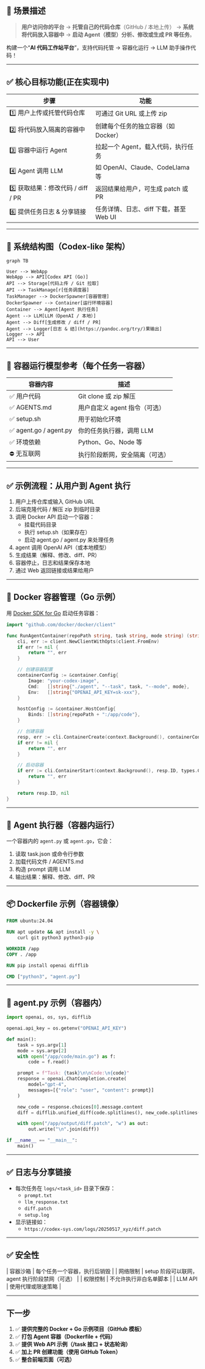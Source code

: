 
## 🎯 场景描述

> **用户访问你的平台** → **托管自己的代码仓库**（GitHub / 本地上传） → **系统将代码放入容器中** → **启动 Agent（模型）分析、修改或生成 PR 等任务**。

构建一个“**AI 代码工作站平台**”，支持代码托管 → 容器化运行 → LLM 助手操作代码！

---

## ✅ 核心目标功能(正在实现中)

| 步骤 | 功能 |
|------|------|
| 1️⃣ 用户上传或托管代码仓库 | 可通过 Git URL 或上传 zip |
| 2️⃣ 将代码放入隔离的容器中 | 创建每个任务的独立容器（如 Docker） |
| 3️⃣ 容器中运行 Agent | 拉起一个 Agent，载入代码，执行任务 |
| 4️⃣ Agent 调用 LLM | 如 OpenAI、Claude、CodeLlama 等 |
| 5️⃣ 获取结果：修改代码 / diff / PR | 返回结果给用户，可生成 patch 或 PR |
| 6️⃣ 提供任务日志 & 分享链接 | 任务详情、日志、diff 下载，甚至 Web UI |

---

## 🧱 系统结构图（Codex-like 架构）

```mermaid
graph TB

User --> WebApp
WebApp --> API[Codex API (Go)]
API --> Storage[代码上传 / Git 拉取]
API --> TaskManage[r[任务调度器]
TaskManager --> DockerSpawner[容器管理]
DockerSpawner --> Container[运行环境容器]
Container --> Agent[Agent 执行任务]
Agent --> LLM[LLM（OpenAI / 本地）]
Agent --> Diff[生成修改 / diff / PR]
Agent --> Logger[日志 & 结](https://pandoc.org/try/)果输出]
Logger --> API
API --> User
```

---

## 🧱 容器运行模型参考（每个任务一容器）

| 容器内容 | 描述 |
|----------|------|
| ✅ 用户代码 | Git clone 或 zip 解压 |
| ✅ AGENTS.md | 用户自定义 agent 指令（可选） |
| ✅ setup.sh | 用于初始化环境 |
| ✅ agent.go / agent.py | 你的任务执行器，调用 LLM |
| ✅ 环境依赖 | Python、Go、Node 等 |
| ⛔ 无互联网 | 执行阶段断网，安全隔离（可选） |

---

## ✅ 示例流程：从用户到 Agent 执行

1. 用户上传仓库或输入 GitHub URL
2. 后端克隆代码 / 解压 zip 到临时目录
3. 调用 Docker API 启动一个容器：
   - 挂载代码目录
   - 执行 setup.sh（如果存在）
   - 启动 agent.go / agent.py 来处理任务
4. agent 调用 OpenAI API（或本地模型）
5. 生成结果（解释、修改、diff、PR）
6. 容器停止，日志和结果保存本地
7. 通过 Web 返回链接或结果给用户

---

## 🧪 Docker 容器管理（Go 示例）

用 [Docker SDK for Go](https://github.com/docker/docker/client) 启动任务容器：

```go
import "github.com/docker/docker/client"

func RunAgentContainer(repoPath string, task string, mode string) (string, error) {
    cli, err := client.NewClientWithOpts(client.FromEnv)
    if err != nil {
        return "", err
    }

    // 创建容器配置
    containerConfig := &container.Config{
        Image: "your-codex-image",
        Cmd:   []string{"./agent", "--task", task, "--mode", mode},
        Env:   []string{"OPENAI_API_KEY=sk-xxx"},
    }

    hostConfig := &container.HostConfig{
        Binds: []string{repoPath + ":/app/code"},
    }

    // 创建容器
    resp, err := cli.ContainerCreate(context.Background(), containerConfig, hostConfig, nil, nil, "")
    if err != nil {
        return "", err
    }

    // 启动容器
    if err := cli.ContainerStart(context.Background(), resp.ID, types.ContainerStartOptions{}); err != nil {
        return "", err
    }

    return resp.ID, nil
}
```

---

## 🚀 Agent 执行器（容器内运行）

一个容器内的 `agent.py` 或 `agent.go`，它会：

1. 读取 task.json 或命令行参数
2. 加载代码文件 / AGENTS.md
3. 构造 prompt 调用 LLM
4. 输出结果：解释、修改、diff、PR

---

## 📦 Dockerfile 示例（容器镜像）

```Dockerfile
FROM ubuntu:24.04

RUN apt update && apt install -y \
    curl git python3 python3-pip

WORKDIR /app
COPY . /app

RUN pip install openai difflib

CMD ["python3", "agent.py"]
```

---

## 📁 agent.py 示例（容器内）

```python
import openai, os, sys, difflib

openai.api_key = os.getenv("OPENAI_API_KEY")

def main():
    task = sys.argv[1]
    mode = sys.argv[2]
    with open("/app/code/main.go") as f:
        code = f.read()

    prompt = f"Task: {task}\n\nCode:\n{code}"
    response = openai.ChatCompletion.create(
        model="gpt-4",
        messages=[{"role": "user", "content": prompt}]
    )

    new_code = response.choices[0].message.content
    diff = difflib.unified_diff(code.splitlines(), new_code.splitlines(), lineterm="")

    with open("/app/output/diff.patch", "w") as out:
        out.write("\n".join(diff))

if __name__ == "__main__":
    main()
```

---

## ✅ 日志与分享链接

- 每次任务在 `logs/<task_id>` 目录下保存：
  - `prompt.txt`
  - `llm_response.txt`
  - `diff.patch`
  - `setup.log`
- 显示链接如：
  - `https://codex-sys.com/logs/20250517_xyz/diff.patch`

---

## ✅ 安全性
| 容器沙箱 | 每个任务一个容器，执行后销毁 |
| 网络限制 | setup 阶段可以联网，agent 执行阶段禁网（可选） |
| 权限控制 | 不允许执行非白名单脚本 |
| LLM API | 使用代理或限速策略 |

---

## 下一步

1. ✅ **提供完整的 Docker + Go 示例项目（GitHub 模板）**
2. ✅ **打包 Agent 容器（Dockerfile + 代码）**
3. ✅ **提供 Web API 示例（/task 接口 + 状态轮询）**
4. ✅ **加上 PR 创建功能（使用 GitHub Token）**
5. ✅ **整合前端页面（可选）**

